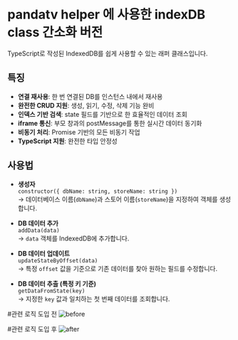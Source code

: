 # pandatv helper 에 사용한 indexDB class 간소화 버전

TypeScript로 작성된 IndexedDB를 쉽게 사용할 수 있는 래퍼 클래스입니다.

## 특징

- **연결 재사용**: 한 번 연결된 DB를 인스턴스 내에서 재사용
- **완전한 CRUD 지원**: 생성, 읽기, 수정, 삭제 기능 완비
- **인덱스 기반 검색**: state 필드를 기반으로 한 효율적인 데이터 조회
- **iframe 통신**: 부모 창과의 postMessage를 통한 실시간 데이터 동기화
- **비동기 처리**: Promise 기반의 모든 비동기 작업
- **TypeScript 지원**: 완전한 타입 안정성

## 사용법

- **생성자**  
  `constructor({ dbName: string, storeName: string })`  
  → 데이터베이스 이름(`dbName`)과 스토어 이름(`storeName`)을 지정하여 객체를 생성합니다.

- **DB 데이터 추가**  
  `addData(data)`  
  → `data` 객체를 IndexedDB에 추가합니다.

- **DB 데이터 업데이트**  
  `updateStateByOffset(data)`  
  → 특정 `offset` 값을 기준으로 기존 데이터를 찾아 원하는 필드를 수정합니다.

- **DB 데이터 추출 (특정 키 기준)**  
  `getDataFromState(key)`  
  → 지정한 `key` 값과 일치하는 첫 번째 데이터를 조회합니다.

#관련 로직 도입 전
![before](https://github.com/user-attachments/assets/9fa7b15b-b6db-4d8d-9b52-0dcf6b9a3dc1)


#관련 로직 도입 후
![after](https://github.com/user-attachments/assets/91cd5e9a-6c99-475d-9192-812b9fce53b5)
